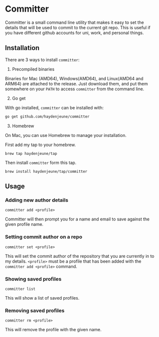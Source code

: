 # Committer

Committer is a small command line utility that makes it easy to set the details
that will be used to commit to the current git repo. This is useful if you have
different github accounts for uni, work, and personal things.

## Installation

There are 3 ways to install `committer`:

1) Precompiled binaries

Binaries for Mac (AMD64), Windows(AMD64), and Linux(AMD64 and ARM64) are attached to the release. Just download them, and put them somewhere on your `PATH` to access `committer` from the command line.

2) Go get

With go installed, `committer` can be installed with:

```bash
go get github.com/haydenjeune/committer
```

3) Homebrew

On Mac, you can use Homebrew to manage your installation. 

First add my tap to your homebrew.

```brew tap haydenjeune/tap```

Then install `committer` form this tap.

```brew install haydenjeune/tap/committer```


## Usage

### Adding new author details

```
committer add <profile>
```

Committer will then prompt you for a name and email to save against the given profile name.

### Setting commit author on a repo

```
committer set <profile>
```

This will set the commit author of the repository that you are currently in to my details. `<profile>` must be a profile that has been added with the
`committer add <profile>` command.

### Showing saved profiles

```
committer list
```

This will show a list of saved profiles.

### Removing saved profiles

```
committer rm <profile>
```

This will remove the profile with the given name.
